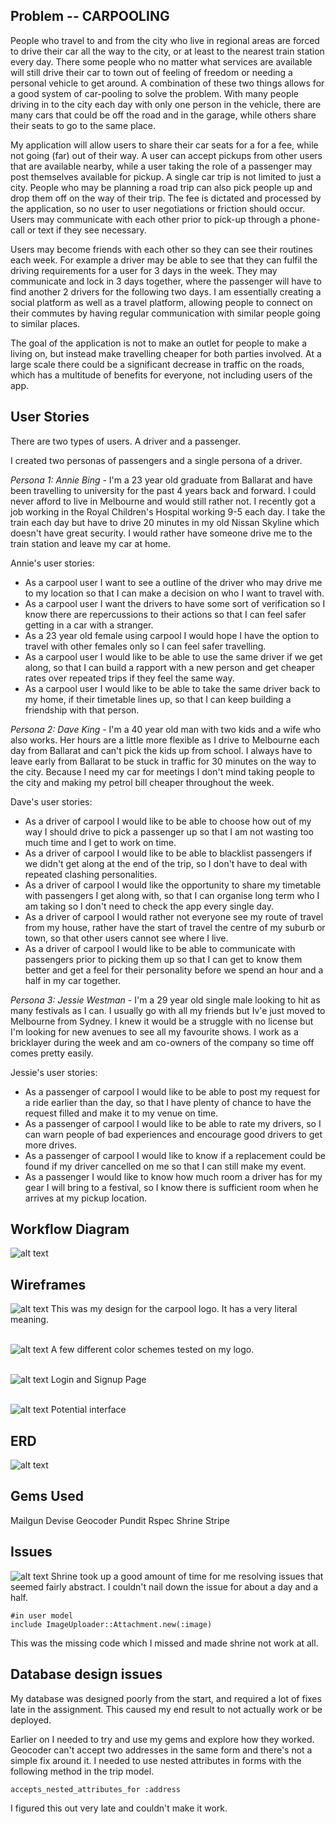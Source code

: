 ## Problem -- CARPOOLING

People who travel to and from the city who live in regional areas are forced to drive their car all the way to the city, or at least to the nearest train station every day. There some people who no matter what services are available will still drive their car to town out of feeling of freedom or needing a personal vehicle to get around. A combination of these two things allows for a good system of car-pooling to solve the problem. With many people driving in to the city each day with only one person in the vehicle, there are many cars that could be off the road and in the garage, while others share their seats to go to the same place.

My application will allow users to share their car seats for a for a fee, while not going (far) out of their way. A user can accept pickups from other users that are available nearby, while a user taking the role of a passenger may post themselves available for pickup. A single car trip is not limited to just a city. People who may be planning a road trip can also pick people up and drop them off on the way of their trip. The fee is dictated and processed by the application, so no user to user negotiations or friction should occur. Users may communicate with each other prior to pick-up through a phone-call or text if they see necessary.

Users may become friends with each other so they can see their routines each week. For example a driver may be able to see that they can fulfil the driving requirements for a user for 3 days in the week. They may communicate and lock in 3 days together, where the passenger will have to find another 2 drivers for the following two days. I am essentially creating a social platform as well as a travel platform, allowing people to connect on their commutes by having regular communication with similar people going to similar places.

The goal of the application is not to make an outlet for people to make a living on, but instead make travelling cheaper for both parties involved. At a large scale there could be a significant decrease in traffic on the roads, which has a multitude of benefits for everyone, not including users of the app.

## User Stories

There are two types of users. A driver and a passenger.

I created two personas of passengers and a single persona of a driver.

*Persona 1: Annie Bing* - I'm a 23 year old graduate from Ballarat and have been travelling to university for the past 4 years back and forward. I could never afford to live in Melbourne and would still rather not. I recently got a job working in the Royal Children's Hospital working 9-5 each day. I take the train each day but have to drive 20 minutes in my old Nissan Skyline which doesn't have great security. I would rather have someone drive me to the train station and leave my car at home.

Annie's user stories:
* As a carpool user I want to see a outline of the driver who may drive me to my location so that I can make a decision on who I want to travel with.
* As a carpool user I want the drivers to have some sort of verification so I know there are repercussions to their actions so that I can feel safer getting in a car with a stranger.
* As a 23 year old female using carpool I would hope I have the option to travel with other females only so I can feel safer travelling.
* As a carpool user I would like to be able to use the same driver if we get along, so that I can build a rapport with a new person and get cheaper rates over repeated trips if they feel the same way.
* As a carpool user I would like to be able to take the same driver back to my home, if their timetable lines up, so that I can keep building a friendship with that person.

*Persona 2: Dave King* - I'm a 40 year old man with two kids and a wife who also works. Her hours are a little more flexible as I drive to Melbourne each day from Ballarat and can't pick the kids up from school. I always have to leave early from Ballarat to be stuck in traffic for 30 minutes on the way to the city. Because I need my car for meetings I don't mind taking people to the city and making my petrol bill cheaper throughout the week.

Dave's user stories:
* As a driver of carpool I would like to be able to choose how out of my way I should drive to pick a passenger up so that I am not wasting too much time and I get to work on time.
* As a driver of carpool I would like to be able to blacklist passengers if we didn't get along at the end of the trip, so I don't have to deal with repeated clashing personalities.
* As a driver of carpool I would like the opportunity to share my timetable with passengers I get along with, so that I can organise long term who I am taking so I don't need to check the app every single day.
* As a driver of carpool I would rather not everyone see my route of travel from my house, rather have the start of travel the centre of my suburb or town, so that other users cannot see where I live.
* As a driver of carpool I would like to be able to communicate with passengers prior to picking them up so that I can get to know them better and get a feel for their personality before we spend an hour and a half in my car together.

*Persona 3: Jessie Westman* - I'm a 29 year old single male looking to hit as many festivals as I can. I usually go with all my friends but Iv'e just moved to Melbourne from Sydney. I knew it would be a struggle with no license but I'm looking for new avenues to see all my favourite shows. I work as a bricklayer during the week and am co-owners of the company so time off comes pretty easily.

Jessie's user stories:
* As a passenger of carpool I would like to be able to post my request for a ride earlier than the day, so that I have plenty of chance to have the request filled and make it to my venue on time.
* As a passenger of carpool I would like to be able to rate my drivers, so I can warn people of bad experiences and encourage good drivers to get more drives.
* As a passenger of carpool I would like to know if a replacement could be found if my driver cancelled on me so that I can still make my event.
* As a passenger I would like to know how much room a driver has for my gear I will bring to a festival, so I know there is sufficient room when he arrives at my pickup location.

## Workflow Diagram

![alt text](app/assets/images/workflow.png "Workflow Diagram")


## Wireframes

![alt text](app/assets/images/carpool_logo.svg "Carpool Logo")
This was my design for the carpool logo. It has a very literal meaning.

\
![alt text](app/assets/images/logo_colors.png "Testing Colors on logo")
A few different color schemes tested on my logo.

\
![alt text](app/assets/images/login_signup.png "Testing Colors on logo")
Login and Signup Page

\
![alt text](app/assets/images/interface.png "Testing Colors on logo")
Potential interface

## ERD

![alt text](app/assets/images/erd.png "Testing Colors on logo")

## Gems Used

Mailgun
Devise
Geocoder
Pundit
Rspec
Shrine
Stripe 

## Issues

![alt text](app/assets/images/image_url.png "Testing Colors on logo")
Shrine took up a good amount of time for me resolving issues that seemed fairly abstract. I couldn't nail down the issue for about a day and a half. 

```
#in user model
include ImageUploader::Attachment.new(:image)
```
This was the missing code which I missed and made shrine not work at all.


## Database design issues

My database was designed poorly from the start, and required a lot of fixes late in the assignment. This caused my end result to not actually work or be deployed. 

Earlier on I needed to try and use my gems and explore how they worked. Geocoder can't accept two addresses in the same form and there's not a simple fix around it. I needed to use nested attributes in forms with the following method in the trip model.
```
accepts_nested_attributes_for :address
```
I figured this out very late and couldn't make it work.